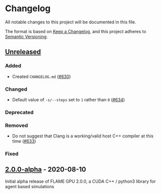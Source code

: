 # Changelog

All notable changes to this project will be documented in this file.

The format is based on [Keep a Changelog](https://keepachangelog.com/en/1.0.0/),
and this project adheres to [Semantic Versioning](https://semver.org/spec/v2.0.0.html).

## [Unreleased]

### Added

+ Created `CHANGELOG.md` ([#630](https://github.com/FLAMEGPU/FLAMEGPU2/pull/630))

### Changed

+ Default value of `-s/--steps` set to `1` rather than `0` ([#634](https://github.com/FLAMEGPU/FLAMEGPU2/issues/634))

### Deprecated

### Removed

+ Do not suggest that Clang is a working/valid host C++ compiler at this time ([#633](https://github.com/FLAMEGPU/FLAMEGPU2/issues/633))

### Fixed

<!-- 
## [2.0.0-alpha.1] - 2020-XX-YY

### Added

### Changed

### Deprecated

### Removed

### Fixed
-->

## [2.0.0-alpha] - 2020-08-10

Initial alpha release of FLAME GPU 2.0.0, a CUDA C++ / python3 library for agent based simulations

[Unreleased]: https://github.com/FLAMEGPU/FLAMEGPU/compare/v2.0.0-alpha...HEAD
<!-- [2.0.0-alpha.2]: https://github.com/FLAMEGPU/FLAMEGPU/compare/v2.0.0-alpha.1...v2.0.0-alpha.2 -->
<!-- [2.0.0-alpha.1]: https://github.com/FLAMEGPU/FLAMEGPU/compare/v2.0.0-alpha...v2.0.0-alpha.1 -->
[2.0.0-alpha]: https://github.com/FLAMEGPU/FLAMEGPU/releases/tag/v2.0.0-alpha